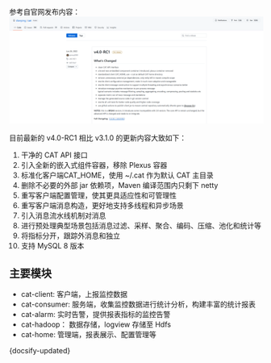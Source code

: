 参考自官网发布内容：
![img](image/img2.png)

目前最新的 v4.0-RC1 相比 v3.1.0 的更新内容大致如下：

1. 干净的 CAT API 接口
2. 引入全新的嵌入式组件容器，移除 Plexus 容器
3. 标准化客户端CAT_HOME，使用 ~/.cat 作为默认 CAT 主目录
4. 删除不必要的外部 jar 依赖项，Maven 编译范围内只剩下 netty
5. 重写客户端配置管理，使其更具适应性和可管理性
6. 重写客户端消息构造，更好地支持多线程和异步场景
7. 引入消息流水线机制对消息
8. 进行预处理典型场景包括消息过滤、采样、聚合、编码、压缩、池化和统计等
9. 将指标分开，跟踪外消息和独立
10. 支持 MySQL 8 版本

## 主要模块

- cat-client: 客户端，上报监控数据
- cat-consumer: 服务端，收集监控数据进行统计分析，构建丰富的统计报表
- cat-alarm: 实时告警，提供报表指标的监控告警
- cat-hadoop： 数据存储，logview 存储至 Hdfs
- cat-home: 管理端，报表展示、配置管理等

{docsify-updated}